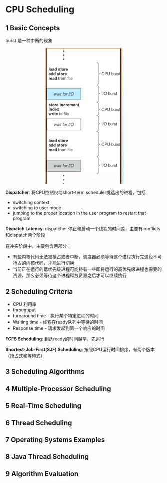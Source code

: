 # CPU Scheduling

## 1 Basic Concepts

burst 是一种中断的现象

<div align = center><img src="assets/Pasted%20image%2020251010101727.png" width = 50%></div>


**Dispatcher**: 将CPU控制权给short-term scheduler挑选出的进程，包括
- switching context
- switching to user mode
- jumping to the proper location in the user program to restart that program

**Dispatch Latency**: dispatcher 停止和启动一个线程的时间差，主要有conflicts和dispatch两个阶段

在冲突阶段中，主要包含两部分：
- 有些内核代码无法被抢占或者中断，调度器必须等待这个进程执行完这段不可抢占的内核代码，才能进行切换
- 当前正在运行的低优先级进程可能持有一些即将运行的高优先级进程也需要的资源，那么必须等待这个进程释放资源之后才可以继续执行

## 2 Scheduling Criteria

- CPU 利用率
- throughput
- turnaround time - 执行某个特定进程的时间
- Waiting time - 线程在ready队列中等待的时间
- Response time - 请求发起到第一个响应的时间

**FCFS Scheduling**: 到达ready的时间越早，先运行

**Shortest-Job-First(SJF) Scheduling**: 按照CPU运行时间排序，有两个版本（抢占式和等待式）


## 3 Scheduling Algorithms

## 4 Multiple-Processor Scheduling

## 5 Real-Time Scheduling

## 6 Thread Scheduling

## 7 Operating Systems Examples

## 8 Java Thread Scheduling

## 9 Algorithm Evaluation

